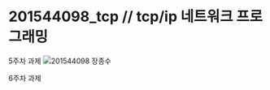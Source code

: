 # 201544098_tcp  // tcp/ip 네트워크 프로그래밍 
5주차 과제
![201544098 장종수](https://user-images.githubusercontent.com/90183114/162001241-4d48c86b-c304-4075-9d05-8f1668a44c82.PNG)

6주차 과제


